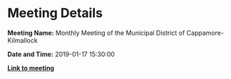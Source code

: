 # Meeting Details

**Meeting Name:** Monthly Meeting of the Municipal District of Cappamore-Kilmallock

**Date and Time:** 2019-01-17 15:30:00

**<a href="https://www.limerick.ie/council/whats-on/monthly-meeting-municipal-district-cappamore-kilmallock-46" target="_blank">Link to meeting</a>**
